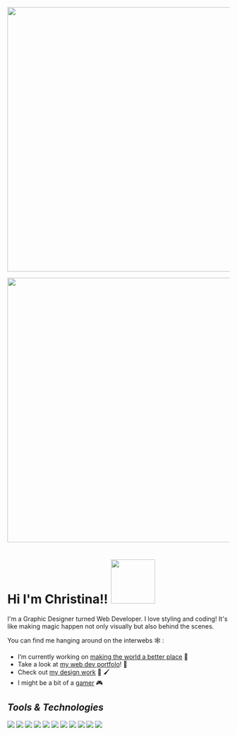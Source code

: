 <p align="center">
  <img src="https://media.giphy.com/media/ko7twHhomhk8E/giphy.gif" width="600"/>
  </p>
  
  <p align="center">
  <img src="https://christinaharris.design/profile.gif" width="600"/>
  </p>
  

 # Hi I'm Christina!! <img src="https://media.giphy.com/media/XfaQkOWb3WiUGBDtj4/giphy.gif" width="100"/>
I'm a Graphic Designer turned Web Developer. I love styling and coding! It's like making magic happen not only visually but also behind the scenes. 

You can find me hanging around on the interwebs 🕸️ :

- I’m currently working on [making the world a better place](https://huemanistic.org/) 🌱 
- Take a look at [my web dev portfolo](https://www.christinaharris.dev/)! 📘 
- Check out [my design work](https://christinaharris.design/) 🎨 🖌️ 
- I might be a bit of a [gamer](https://psnprofiles.com/imriven) 🎮 

## _Tools & Technologies_
  <img src="https://img.shields.io/badge/OS-MAC-black?style=plastic&logo=apple"/> <img src="https://img.shields.io/badge/OS-Windows-black?style=plastic&logo=microsoft"/> <img src="https://img.shields.io/badge/Editor-VSCode-green?style=plastic&logo=visual-studio-code"/> <img src="https://img.shields.io/badge/Editor-Sublime-green?style=plastic&logo=sublime"/> <img src="https://img.shields.io/badge/Editor-Atom-green?style=plastic&logo=atom"/> <img src="https://img.shields.io/badge/Editor-Brackets-green?style=plastic&logo=brackets"/> <img src="https://img.shields.io/badge/Language-Javascript-lightgray?style=plastic&logo=javascript"/> <img src="https://img.shields.io/badge/Language-Python-lightgray?style=plastic&logo=python"/> <img src="https://img.shields.io/badge/Language-Ruby-lightgray?style=plastic&logo=ruby"/> <img src="https://img.shields.io/badge/Version%20Control-Github-blue?style=plastic&logo=github"/> <img src="https://img.shields.io/badge/Version%20Control-BitBucket-blue?style=plastic&logo=bitbucket"/>


